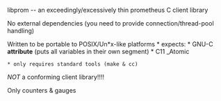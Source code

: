 libprom -- an exceedingly/excessively thin prometheus C client library

No external dependencies
    (you need to provide connection/thread-pool handling)

Written to be portable to POSIX/Un*x-like platforms
    * expects:
	* GNU-C __attribute__ (puts all variables in their own segment)
	* C11 _Atomic

    * only requires standard tools (make & cc)

*NOT* a conforming client library!!!!

Only counters & gauges
